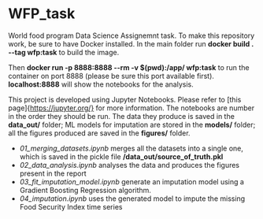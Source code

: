 # WFP_task

World food program Data Science Assignemnt task. To make this repository work, be sure to have Docker installed. In the main folder run **docker build . --tag wfp:task** to build the image.

Then **docker run -p 8888:8888 --rm -v $(pwd):/app/ wfp:task** to run the container on port 8888 (please be sure this port available first). **localhost:8888** will show the notebooks for the analysis. 

This project is developed using Jupyter Notebooks. Please refer to [this page]{https://jupyter.org/} for more information. The notebooks are number in the order they should be run. The data they produce is saved in the **data_out/** folder; ML models for imputation are stored in the **models/** folder; all the figures produced are saved in the **figures/** folder.

- *01_merging_datasets.ipynb* merges all the datasets into a single one, which is saved in the pickle file **/data_out/source_of_truth.pkl**
- *02_data_analysis.ipynb* analyses the data and produces the figures present in the report
- *03_fit_imputation_model.ipynb* generate an imputation model using a Gradient Boosting Regression algorithm. 
- *04_imputation.ipynb* uses the generated model to impute the missing Food Security Index time series